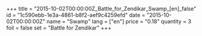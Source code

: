 +++
title = "2015-10-02T00:00:00Z_Battle_for_Zendikar_Swamp_[en]_false"
id = "1c590ebb-1e3a-4861-b8f2-aef9c4259efd"
date = "2015-10-02T00:00:00Z"
name = "Swamp"
lang = ["en"]
price = "0.18"
quantity = 3
foil = false
set = "Battle for Zendikar"
+++
